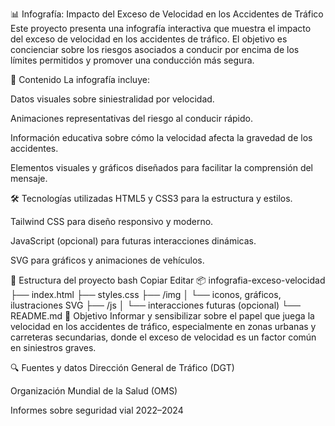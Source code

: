 📊 Infografía: Impacto del Exceso de Velocidad en los Accidentes de Tráfico
Este proyecto presenta una infografía interactiva que muestra el impacto del exceso de velocidad en los accidentes de tráfico. El objetivo es concienciar sobre los riesgos asociados a conducir por encima de los límites permitidos y promover una conducción más segura.

🚗 Contenido
La infografía incluye:

Datos visuales sobre siniestralidad por velocidad.

Animaciones representativas del riesgo al conducir rápido.

Información educativa sobre cómo la velocidad afecta la gravedad de los accidentes.

Elementos visuales y gráficos diseñados para facilitar la comprensión del mensaje.

🛠️ Tecnologías utilizadas
HTML5 y CSS3 para la estructura y estilos.

Tailwind CSS para diseño responsivo y moderno.

JavaScript (opcional) para futuras interacciones dinámicas.

SVG para gráficos y animaciones de vehículos.

📁 Estructura del proyecto
bash
Copiar
Editar
📦 infografia-exceso-velocidad
├── index.html
├── styles.css
├── /img
│   └── iconos, gráficos, ilustraciones SVG
├── /js
│   └── interacciones futuras (opcional)
└── README.md
🎯 Objetivo
Informar y sensibilizar sobre el papel que juega la velocidad en los accidentes de tráfico, especialmente en zonas urbanas y carreteras secundarias, donde el exceso de velocidad es un factor común en siniestros graves.

🔍 Fuentes y datos
Dirección General de Tráfico (DGT)

Organización Mundial de la Salud (OMS)

Informes sobre seguridad vial 2022–2024
